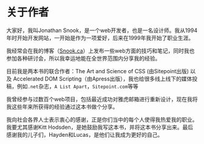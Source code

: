 # 关于作者

大家好，我叫Jonathan Snook，是一个web开发者，也是一名设计师。我从1994年时开始开发网站，一开始是作为一项爱好，后来在1999年我开始了职业生涯。

我经常会在我的博客（[Snook.ca](http://snook.ca/)）上发布一些web方面的技巧和笔记，同时我也参加各种研讨会，所以我幸运地能在全世界范围内分享我的经验。

目前我是两本书的联合作者：The Art and Science of CSS \(由Sitepoint出版\) 以及 Accelerated DOM Scripting（由Apress出版），我也给很多线上线下的媒体投稿，例如`.net`杂志，`A List Apart`，`Sitepoint.com`等等

我曾经参与过数百个web项目，包括最近成功对雅虎邮箱进行重新设计，现在我将我这些年来所获得的经验通过这本书做个分享。

我向社会各界人士表示衷心的感谢，正是你们当中的每个人使得我热爱我的职业。我要尤其感谢Kitt Hodsden，是她鼓励我写这本书，并将这本书分享出来。最后感谢我的儿子们，Hayden和Lucas，是他们让我成为更好的自己。

